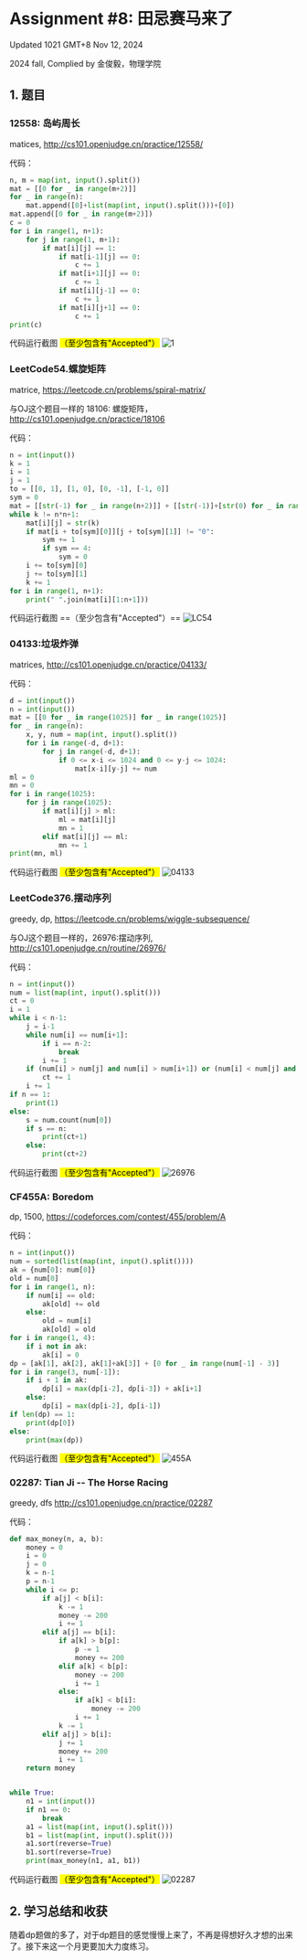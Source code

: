 # Assignment #8: 田忌赛马来了

Updated 1021 GMT+8 Nov 12, 2024

2024 fall, Complied by 金俊毅，物理学院


## 1. 题目

### 12558: 岛屿周长

matices, http://cs101.openjudge.cn/practice/12558/ 


代码：

```python
n, m = map(int, input().split())
mat = [[0 for _ in range(m+2)]]
for _ in range(n):
    mat.append([0]+list(map(int, input().split()))+[0])
mat.append([0 for _ in range(m+2)])
c = 0
for i in range(1, n+1):
    for j in range(1, m+1):
        if mat[i][j] == 1:
            if mat[i-1][j] == 0:
                c += 1
            if mat[i+1][j] == 0:
                c += 1
            if mat[i][j-1] == 0:
                c += 1
            if mat[i][j+1] == 0:
                c += 1
print(c)
```
代码运行截图 <mark>（至少包含有"Accepted"）</mark>
![1](1.png)



### LeetCode54.螺旋矩阵

matrice, https://leetcode.cn/problems/spiral-matrix/

与OJ这个题目一样的 18106: 螺旋矩阵，http://cs101.openjudge.cn/practice/18106


代码：

```python
n = int(input())
k = 1
i = 1
j = 1
to = [[0, 1], [1, 0], [0, -1], [-1, 0]]
sym = 0
mat = [[str(-1) for _ in range(n+2)]] + [[str(-1)]+[str(0) for _ in range(n)]+[str(-1)] for _ in range(n)] + [[str(-1) for _ in range(n+2)]]
while k != n*n+1:
    mat[i][j] = str(k)
    if mat[i + to[sym][0]][j + to[sym][1]] != "0":
        sym += 1
        if sym == 4:
            sym = 0
    i += to[sym][0]
    j += to[sym][1]
    k += 1
for i in range(1, n+1):
    print(" ".join(mat[i][1:n+1]))
```



代码运行截图 ==（至少包含有"Accepted"）==
![LC54](2.png)




### 04133:垃圾炸弹

matrices, http://cs101.openjudge.cn/practice/04133/

代码：

```python
d = int(input())
n = int(input())
mat = [[0 for _ in range(1025)] for _ in range(1025)]
for _ in range(n):
    x, y, num = map(int, input().split())
    for i in range(-d, d+1):
        for j in range(-d, d+1):
            if 0 <= x-i <= 1024 and 0 <= y-j <= 1024:
                mat[x-i][y-j] += num
ml = 0
mn = 0
for i in range(1025):
    for j in range(1025):
        if mat[i][j] > ml:
            ml = mat[i][j]
            mn = 1
        elif mat[i][j] == ml:
            mn += 1
print(mn, ml)
```



代码运行截图 <mark>（至少包含有"Accepted"）</mark>
![04133](3.png)




### LeetCode376.摆动序列

greedy, dp, https://leetcode.cn/problems/wiggle-subsequence/

与OJ这个题目一样的，26976:摆动序列, http://cs101.openjudge.cn/routine/26976/

代码：

```python
n = int(input())
num = list(map(int, input().split()))
ct = 0
i = 1
while i < n-1:
    j = i-1
    while num[i] == num[i+1]:
        if i == n-2:
            break
        i += 1
    if (num[i] > num[j] and num[i] > num[i+1]) or (num[i] < num[j] and num[i] < num[i+1]):
        ct += 1
    i += 1
if n == 1:
    print(1)
else:
    s = num.count(num[0])
    if s == n:
        print(ct+1)
    else:
        print(ct+2)
```



代码运行截图 <mark>（至少包含有"Accepted"）</mark>
![26976](4.png)




### CF455A: Boredom

dp, 1500, https://codeforces.com/contest/455/problem/A

代码：

```python
n = int(input())
num = sorted(list(map(int, input().split())))
ak = {num[0]: num[0]}
old = num[0]
for i in range(1, n):
    if num[i] == old:
        ak[old] += old
    else:
        old = num[i]
        ak[old] = old
for i in range(1, 4):
    if i not in ak:
        ak[i] = 0
dp = [ak[1], ak[2], ak[1]+ak[3]] + [0 for _ in range(num[-1] - 3)]
for i in range(3, num[-1]):
    if i + 1 in ak:
        dp[i] = max(dp[i-2], dp[i-3]) + ak[i+1]
    else:
        dp[i] = max(dp[i-2], dp[i-1])
if len(dp) == 1:
    print(dp[0])
else:
    print(max(dp))
```



代码运行截图 <mark>（至少包含有"Accepted"）</mark>
![455A](5.png)




### 02287: Tian Ji -- The Horse Racing

greedy, dfs http://cs101.openjudge.cn/practice/02287

代码：

```python
def max_money(n, a, b):
    money = 0
    i = 0
    j = 0
    k = n-1
    p = n-1
    while i <= p:
        if a[j] < b[i]:
            k -= 1
            money -= 200
            i += 1
        elif a[j] == b[i]:
            if a[k] > b[p]:
                p -= 1
                money += 200
            elif a[k] < b[p]:
                money -= 200
                i += 1
            else:
                if a[k] < b[i]:
                    money -= 200
                i += 1
            k -= 1
        elif a[j] > b[i]:
            j += 1
            money += 200
            i += 1
    return money


while True:
    n1 = int(input())
    if n1 == 0:
        break
    a1 = list(map(int, input().split()))
    b1 = list(map(int, input().split()))
    a1.sort(reverse=True)
    b1.sort(reverse=True)
    print(max_money(n1, a1, b1))
```



代码运行截图 <mark>（至少包含有"Accepted"）</mark>
![02287](6.png)




## 2. 学习总结和收获

随着dp题做的多了，对于dp题目的感觉慢慢上来了，不再是得想好久才想的出来了。接下来这一个月更要加大力度练习。





